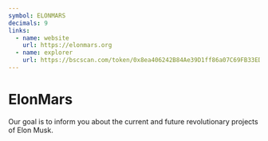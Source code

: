 ```yaml
---
symbol: ELONMARS
decimals: 9
links:
  - name: website
    url: https://elonmars.org
  - name: explorer
    url: https://bscscan.com/token/0x8ea406242B84Ae39D1ff86a07C69FB33ED4b44B2
---
```


# ElonMars

Our goal is to inform you about the current and future revolutionary projects of Elon Musk.
